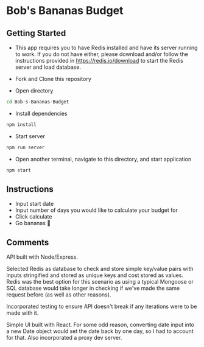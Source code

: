 # Bob's Bananas Budget

## Getting Started
- This app requires you to have Redis installed and have its server running to work. If you do not have either, please download and/or follow the instructions provided in https://redis.io/download to start the Redis server and load database.

- Fork and Clone this repository
- Open directory
````sh
cd Bob-s-Bananas-Budget
````
- Install dependencies
````sh
npm install
````
- Start server
```sh
npm run server
````
- Open another terminal, navigate to this directory, and start application
````sh
npm start
````

## Instructions
- Input start date
- Input number of days you would like to calculate your budget for
- Click calculate
- Go bananas 🍌

## Comments
API built with Node/Express.

Selected Redis as database to check and store simple key/value pairs with inputs stringified and stored as unique keys and cost stored as values. Redis was the best option for this scenario as using a typical Mongoose or SQL database would take longer in checking if we've made the same request before (as well as other reasons).

Incorporated testing to ensure API doesn't break if any iterations were to be made with it.

Simple UI built with React. For some odd reason, converting date input into a new Date object would set the date back by one day, so I had to account for that. Also incorporated a proxy dev server.



